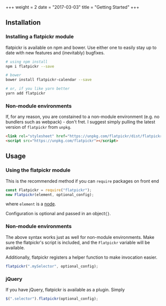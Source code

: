 +++
weight = 2
date = "2017-03-03"
title = "Getting Started"
+++

## Installation

### Installing a flatpickr module

flatpickr is available on npm and bower. Use either one to easily stay up to date with new features and (inevitably) bugfixes.

```sh
# using npm install
npm i flatpickr --save

# bower
bower install flatpickr-calendar --save

# or, if you like yarn better
yarn add flatpickr
```

### Non-module environments

If, for any reason, you are constained to a non-module environment (e.g. no bundlers such as webpack) - don't fret. I suggest simply pulling the latest version of `flatpickr` from `unpkg`.

```html
<link rel="stylesheet" href="https://unpkg.com/flatpickr/dist/flatpickr.min.css">
<script src="https://unpkg.com/flatpickr"></script>
```


## Usage 

### Using the flatpickr **module**

This is the recommended method if you can `require` packages on front end

```javascript
const Flatpickr = require("flatpickr");
new Flatpickr(element, optional_config);
```

where `element` is a [node](https://developer.mozilla.org/en-US/docs/Web/API/Element). 

Configuration is optional and passed in an object`{}`.

### Non-module environments

The above syntax works just as well for non-module environments. Make sure the flatpickr's script is included, and the `Flatpickr` variable will be available.

Additionally, flatpickr registers a helper function to make invocation easier.

```js
flatpickr(".mySelector", optional_config);
```

### jQuery

If you have jQuery, flatpickr is available as a plugin.
Simply

```js
$(".selector").flatpickr(optional_config);
```
